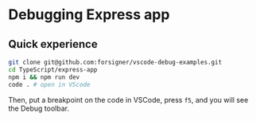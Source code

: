 # Debugging Express app

## Quick experience

``` bash
git clone git@github.com:forsigner/vscode-debug-examples.git
cd TypeScript/express-app
npm i && npm run dev
code . # open in VScode
```

Then, put a breakpoint on the code in VSCode, press `f5`, and you will see the Debug toolbar.